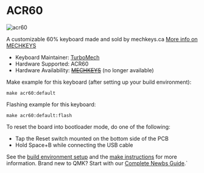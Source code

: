 # ACR60

![acr60](https://cdn.shopify.com/s/files/1/1697/5323/products/20170522001035_1024x1024.jpg?v=1504725199)

A customizable 60% keyboard made and sold by mechkeys.ca [More info on MECHKEYS](https://mechkeys.ca)

* Keyboard Maintainer: [TurboMech](https://github.com/TurboMech)
* Hardware Supported: ACR60
* Hardware Availability: [~~MECHKEYS~~](https://mechkeys.ca/products/acr60) (no longer available)

Make example for this keyboard (after setting up your build environment):

    make acr60:default

Flashing example for this keyboard:

    make acr60:default:flash

To reset the board into bootloader mode, do one of the following:

* Tap the Reset switch mounted on the bottom side of the PCB
* Hold Space+B while connecting the USB cable

See the [build environment setup](https://docs.qmk.fm/#/getting_started_build_tools) and the [make instructions](https://docs.qmk.fm/#/getting_started_make_guide) for more information. Brand new to QMK? Start with our [Complete Newbs Guide](https://docs.qmk.fm/#/newbs).`
